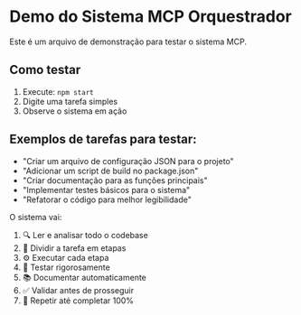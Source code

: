 # Demo do Sistema MCP Orquestrador

Este é um arquivo de demonstração para testar o sistema MCP.

## Como testar

1. Execute: `npm start`
2. Digite uma tarefa simples
3. Observe o sistema em ação

## Exemplos de tarefas para testar:

- "Criar um arquivo de configuração JSON para o projeto"
- "Adicionar um script de build no package.json" 
- "Criar documentação para as funções principais"
- "Implementar testes básicos para o sistema"
- "Refatorar o código para melhor legibilidade"

O sistema vai:
1. 🔍 Ler e analisar todo o codebase
2. 🎼 Dividir a tarefa em etapas
3. ⚙️ Executar cada etapa
4. 🧪 Testar rigorosamente 
5. 📚 Documentar automaticamente
6. ✅ Validar antes de prosseguir
7. 🔄 Repetir até completar 100%
